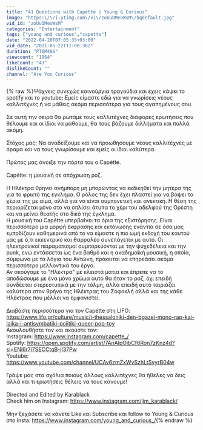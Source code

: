 ```yaml
---
title: "41 Questions with Capétte | Young & Curious"
image: "https:\/\/i.ytimg.com\/vi\/zoUuOMeoWsM\/hqdefault.jpg"
vid_id: "zoUuOMeoWsM"
categories: "Entertainment"
tags: ["young and curious","capette"]
date: "2022-04-20T07:05:35+03:00"
vid_date: "2021-05-22T11:00:36Z"
duration: "PT6M48S"
viewcount: "1064"
likeCount: "43"
dislikeCount: ""
channel: "Are You Curious"
---
```

{% raw %}Ψάχνεις συνεχώς καινούργια τραγούδια και έχεις κάψει το spotify και το youtube; Εμείς είμαστε εδώ για να γνωρίσεις νέους καλλιτέχνες ή να μάθεις ακόμα περισσότερα για τους αγαπημένους σου.<br /><br />Σε αυτή την σειρά θα ρωτάμε τους καλλιτέχνες διάφορες ερωτήσεις που θέλουμε και οι ίδιοι να μάθουμε, θα τους βάζουμε διλλήματα και πολλά ακόμη. <br /><br />Στόχος μας; Να αναδείξουμε και να προωθήσουμε νέους καλλιτέχνες με όραμα και να τους γνωρίσουμε και εμείς οι ίδιοι καλύτερα.<br /><br />Πρώτος μας άνοιξε την πόρτα του ο Capétte. <br /><br />Capétte: η μουσική σε απόχρωση ροζ.<br /><br />Η Ηλέκτρα θρηνεί ανήμπορη μη μπορώντας να εκδικηθεί την μητέρα της για το φρικτό της έγκλημα. Ο ρόλος της δεν έχει πλαστεί για να βάψει τα χέρια της με αίμα, αλλά για να είναι συμπονετική και ανεκτική. Η θέση της περιορίζεται μόνο στο να οπλίσει άτυπα το χέρι του αδελφού της Ορέστη και να μείνει θεατής στο δικό της έγκλημα. <br />Η μουσική του Capétte υπερβαίνει τα όρια της εξιστόρησης. Είναι περισσότερο μια μορφή έκφρασης και εκτόνωσης ενάντια σε όσα μας εμποδίζουν καθημερινά από το να είμαστε η πιο ωμή εκδοχή του εαυτού μας με ό,τι εκκεντρικό και θαρραλέο συνεπάγεται με αυτό. Οι ηλεκτρονικοί πειραματισμοί συμπορεύονται με την ψυχεδέλεια και την punk, ενώ εντάσσεται ως ένα βαθμό και η ακαδημαϊκή μουσική, η οποία, σύμφωνα με τα λόγια του Αντώνη, πρόκειται να επηρεάσει ακόμα περισσότερο μελλοντικά του έργα. <br />Αν ακούγαμε το &quot;Ηλέκτρα&quot; με κλειστά μάτια και έπρεπε να το αποδώσουμε με ένα μόνο χρώμα αυτό θα ήταν το ροζ, όχι επειδή συνδέεται στερεοτυπικά με την τόλμη, αλλά επειδή αυτό ταιριάζει καλύτερα στον θρήνο της Ηλέκτρας του Σοφοκλή αλλά και της κάθε Ηλέκτρας που μέλλει να εμφανιστεί. <br /><br />Διαβάστε περισσότερα για τον Capétte στη LIFO: <a rel="nofollow" target="blank" href="https://www.lifo.gr/culture/music/i-thessaloniki-den-bgazei-mono-rap-kai-laika-i-antisymbatiki-poiitiki-queer-pop-toy">https://www.lifo.gr/culture/music/i-thessaloniki-den-bgazei-mono-rap-kai-laika-i-antisymbatiki-poiitiki-queer-pop-toy</a><br />Ακουλουθήστε τον και ακούστε τον: <br />Instagram: <a rel="nofollow" target="blank" href="https://www.instagram.com/capette_/">https://www.instagram.com/capette_/</a><br />Spotify: <a rel="nofollow" target="blank" href="https://open.spotify.com/artist/7AnAlpOibCf6Ron7zKnz4d?si=ENi6r7i7SECCtqB-jI37Pw">https://open.spotify.com/artist/7AnAlpOibCf6Ron7zKnz4d?si=ENi6r7i7SECCtqB-jI37Pw</a><br />Youtube: <a rel="nofollow" target="blank" href="https://www.youtube.com/channel/UCAv6zmZxWvSzhLtSvyrB04w">https://www.youtube.com/channel/UCAv6zmZxWvSzhLtSvyrB04w</a><br /><br />Γράψε μας στα σχόλια ποιους άλλους καλλιτέχνες θα ήθελες να δεις αλλά και τι ερωτήσεις θέλεις να τους κάνουμε! <br /><br />Directed and Edited by Karablack<br />Check him on Instagram: <a rel="nofollow" target="blank" href="https://www.instagram.com/jim_karablack/">https://www.instagram.com/jim_karablack/</a><br /><br />Μην ξεχάσετε να κάνετε Like και Subscribe και follow το Young &amp; Curious στο Insta: <a rel="nofollow" target="blank" href="https://www.instagram.com/young_and_curious_/">https://www.instagram.com/young_and_curious_/</a>{% endraw %}
